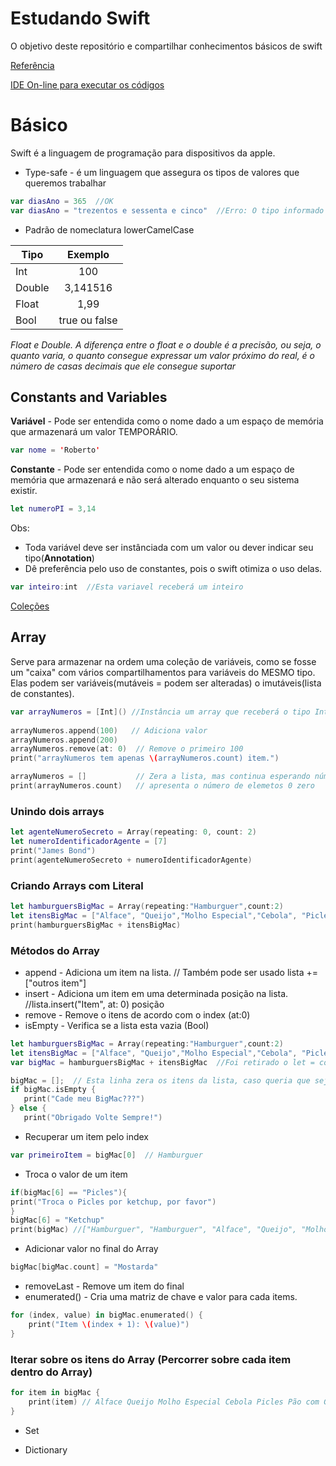 # Estudando Swift 
O objetivo deste repositório e compartilhar conhecimentos básicos de swift

[Referência](https://docs.swift.org/swift-book/LanguageGuide/TheBasics.html)

[IDE On-line para executar os códigos ](http://online.swiftplayground.run/)

# Básico 

Swift é a linguagem de programação para dispositivos da apple.
* Type-safe - é um linguagem que assegura os tipos de valores que queremos trabalhar
```swift
var diasAno = 365  //OK
var diasAno = "trezentos e sessenta e cinco"  //Erro: O tipo informado anteriormente é um inteiro
```
* Padrão de nomeclatura lowerCamelCase


| Tipo| Exemplo      |
| ----|:------------:|
| Int| 100 |
| Double| 3,141516 |
| Float| 1,99 |
| Bool| true ou false |

*Float e Double. A diferença entre o float e o double é a precisão, ou seja, o quanto varia, o quanto consegue expressar um valor próximo do real, é o número de casas decimais que ele consegue suportar*

## Constants and Variables

**Variável** - Pode ser entendida como o nome dado a um espaço de memória que armazenará um valor TEMPORÁRIO.
```swift
var nome = 'Roberto'
```
**Constante** - Pode ser entendida como o nome dado a um espaço de memória que armazenará e não será alterado enquanto o seu sistema existir.
```swift
let numeroPI = 3,14
```
Obs: 
* Toda variável deve ser instânciada com um valor ou dever indicar seu tipo(**Annotation**)
* Dê preferência pelo uso de constantes, pois o swift otimiza o uso delas.

```swift
var inteiro:int  //Esta variavel receberá um inteiro
```
[Coleções](https://docs.swift.org/swift-book/LanguageGuide/CollectionTypes.html)

## Array

Serve para armazenar na ordem uma coleção de variáveis, como se fosse um "caixa" com vários compartilhamentos para variáveis do MESMO tipo. Elas podem ser variáveis(mutáveis = podem ser alteradas) o imutáveis(lista de constantes).

```swift
var arrayNumeros = [Int]() //Instância um array que receberá o tipo Inteiro, também podemos usar Array<String>()
 
arrayNumeros.append(100)   // Adiciona valor
arrayNumeros.append(200)
arrayNumeros.remove(at: 0)  // Remove o primeiro 100
print("arrayNumeros tem apenas \(arrayNumeros.count) item.")

arrayNumeros = []           // Zera a lista, mas continua esperando números
print(arrayNumeros.count)   // apresenta o número de elemetos 0 zero
```
### Unindo dois arrays

```swift
let agenteNumeroSecreto = Array(repeating: 0, count: 2)
let numeroIdentificadorAgente = [7]
print("James Bond")
print(agenteNumeroSecreto + numeroIdentificadorAgente)
```
### Criando Arrays com Literal
```swift
let hamburguersBigMac = Array(repeating:"Hamburguer",count:2)
let itensBigMac = ["Alface", "Queijo","Molho Especial","Cebola", "Picles","Pão com Gergelim"] // Todos os itens setados na inicialização do array são do tipo String
print(hamburguersBigMac + itensBigMac) 
```
### Métodos do Array

- append - Adiciona um item na lista. // Também pode ser usado lista += ["outros item"] 
- insert - Adiciona um item em uma determinada posição na lista. //lista.insert("Item", at: 0) posição
- remove -   Remove o itens de acordo com o index (at:0) 
- isEmpty - Verifica se a lista esta vazia (Bool)
```swift
let hamburguersBigMac = Array(repeating:"Hamburguer",count:2)
let itensBigMac = ["Alface", "Queijo","Molho Especial","Cebola", "Picles","Pão com Gergelim"]
var bigMac = hamburguersBigMac + itensBigMac  //Foi retirado o let = constante e trocado por var

bigMac = [];  // Esta linha zera os itens da lista, caso queria que seja retornado o else comente 
if bigMac.isEmpty {
   print("Cade meu BigMac???") 
} else {
   print("Obrigado Volte Sempre!") 
   ```
 - Recuperar um item pelo index  
 ```swift
 var primeiroItem = bigMac[0]  // Hamburguer
 ```
- Troca o valor de um item
 ```swift
 if(bigMac[6] == "Picles"){
print("Troca o Picles por ketchup, por favor")
}
bigMac[6] = "Ketchup"
print(bigMac) //["Hamburguer", "Hamburguer", "Alface", "Queijo", "Molho Especial", "Cebola", "Ketchup", "Pão com Gergelim"]
  ```
- Adicionar valor no final do Array 
```swift
bigMac[bigMac.count] = "Mostarda"
```
- removeLast - Remove um item do final
- enumerated() - Cria uma matriz de chave e valor para cada items.
```swift
for (index, value) in bigMac.enumerated() {
    print("Item \(index + 1): \(value)")
}
```
### Iterar sobre os itens do Array (Percorrer sobre cada item dentro do Array)
```swift
for item in bigMac {
    print(item) // Alface Queijo Molho Especial Cebola Picles Pão com Gergelim
}
```

* Set  


* Dictionary





